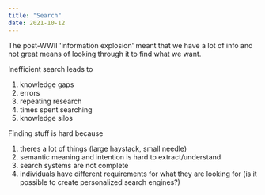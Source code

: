 ```yaml
---
title: "Search"
date: 2021-10-12
---
```


The post-WWII 'information explosion' meant that we have a lot of info and not great means of looking through it to find what we want.

Inefficient search leads to
1. knowledge gaps
2. errors
3. repeating research
4. times spent searching
5. knowledge silos

Finding stuff is hard because
1. theres a lot of things (large haystack, small needle)
2. semantic meaning and intention is hard to extract/understand
3. search systems are not complete
4. individuals have different requirements for what they are looking for (is it possible to create personalized search engines?)